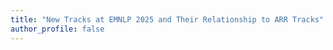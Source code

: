 ```yaml
---
title: "New Tracks at EMNLP 2025 and Their Relationship to ARR Tracks"
author_profile: false
---
```


